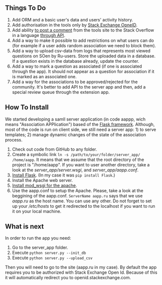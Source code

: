 ## Things To Do

  1. Add ORM and a basic user's data and users' activity history.
  2. Add authorisation in the tools only by [Stack Exchange OpneID](https://openid.stackexchange.com/).
  3. Add ability [to post a comment](https://api.stackexchange.com/docs/create-comment) from the tools site to the Stack Overflow in a language [through API](https://api.stackexchange.com/docs/write).
  4. Add a way to make it possible to add restrictions on what users can do (for example if a user adds random association we need to block them).
  5. Add a way to upload csv-data from logs that represents most viewed questions on SOen by Ru-users. Store the uploaded data in a database. If a question exists in the database already, update the counter.
  6. Add a way to mark a question as associated (if one is associated through the app). It should not appear as a question for association if it is marked as an associated one.
  7. Add a way for the associations to be approved/rejected for the community. It's better to add API to the server app and then, add a special review queue through the extension app.

## How To Install

We started developing a samll server application (in code aappp, wich means "Association APPlication") based of the [Flask framework](http://flask.pocoo.org/). Although, most of the code is run on client side, we still need a server app: 1) to serve templates; 2) manage dynamic changes of the state of the association process.

1. Check out code from GitHub to any folder.
2. Create a symbolic link `ln -s /path/to/your/folder/server_app/ /home/aapp`. It means that we assume that the root directory of the project is "/home/aapp". If you want to user another directory, take a look at the *server_app/server.wsgi*, and *server_app/aapp.conf*.
3. [Install Flask](http://flask.pocoo.org/docs/0.12/installation/). (In my case it was `pip install Flask`.)
4. Install the Apache web server.
5. [Install mod_wsgi for the apache](http://flask.pocoo.org/docs/0.12/deploying/mod_wsgi/).
6. Use the aapp.conf to setup the Apache. Please, take a look at the beggining of the aapp.conf. `ServerName aapp.ru` says that we use *aapp.ru* as the host name. You can use any other. Do not forget to set up your */etc/hosts* to get it redirected to the localhost if you want to run it on your local machine.

## What is next

In order to run the app you need:

1. Go to the server_app folder.
2. Execute `python server.py --init_db`
3. Execute `python server.py --upload_csv`

Then you will need to go to the site (aapp.ru in my case). By default the app requires you to be authorized with Stack Exchange Open Id. Because of this it will automatically redirect you to openid.stackexchange.com.
